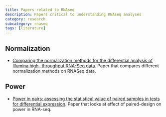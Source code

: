 ```yaml
---
title: Papers related to RNAseq 
description: Papers critical to understanding RNAseq analyses
category: research
subcategory: rnaseq
tags: [literature]
---
```


## Normalization
* [Comparing the normalization methods for
the differential analysis of Illumina high-
throughput RNA-Seq data](https://bmcbioinformatics.biomedcentral.com/articles/10.1186/s12859-015-0778-7). Paper that compares different normalization methods on RNASeq data.

## Power
* [Power in pairs: assessing the statistical value of paired samples in tests for differential expression](https://www.ncbi.nlm.nih.gov/pmc/articles/PMC6302489/). Paper that looks at effect of paired-design on power in RNA-seq.
